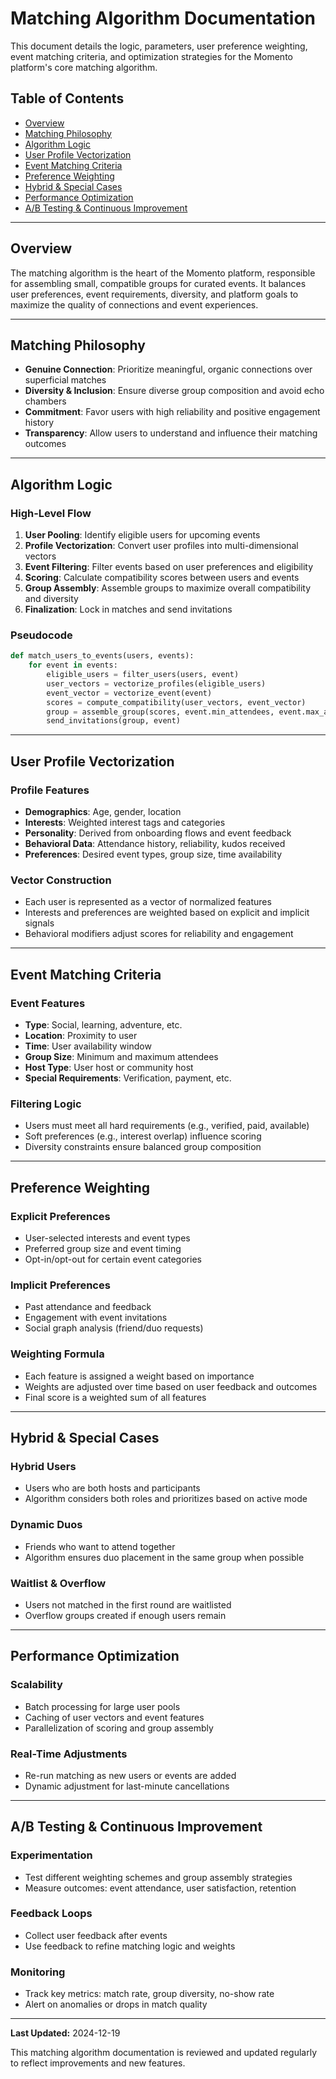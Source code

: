 # Matching Algorithm Documentation

This document details the logic, parameters, user preference weighting, event matching criteria, and optimization strategies for the Momento platform's core matching algorithm.

## Table of Contents

- [Overview](#overview)
- [Matching Philosophy](#matching-philosophy)
- [Algorithm Logic](#algorithm-logic)
- [User Profile Vectorization](#user-profile-vectorization)
- [Event Matching Criteria](#event-matching-criteria)
- [Preference Weighting](#preference-weighting)
- [Hybrid & Special Cases](#hybrid--special-cases)
- [Performance Optimization](#performance-optimization)
- [A/B Testing & Continuous Improvement](#ab-testing--continuous-improvement)

---

## Overview

The matching algorithm is the heart of the Momento platform, responsible for assembling small, compatible groups for curated events. It balances user preferences, event requirements, diversity, and platform goals to maximize the quality of connections and event experiences.

---

## Matching Philosophy

- **Genuine Connection**: Prioritize meaningful, organic connections over superficial matches
- **Diversity & Inclusion**: Ensure diverse group composition and avoid echo chambers
- **Commitment**: Favor users with high reliability and positive engagement history
- **Transparency**: Allow users to understand and influence their matching outcomes

---

## Algorithm Logic

### High-Level Flow

1. **User Pooling**: Identify eligible users for upcoming events
2. **Profile Vectorization**: Convert user profiles into multi-dimensional vectors
3. **Event Filtering**: Filter events based on user preferences and eligibility
4. **Scoring**: Calculate compatibility scores between users and events
5. **Group Assembly**: Assemble groups to maximize overall compatibility and diversity
6. **Finalization**: Lock in matches and send invitations

### Pseudocode

```python
def match_users_to_events(users, events):
    for event in events:
        eligible_users = filter_users(users, event)
        user_vectors = vectorize_profiles(eligible_users)
        event_vector = vectorize_event(event)
        scores = compute_compatibility(user_vectors, event_vector)
        group = assemble_group(scores, event.min_attendees, event.max_attendees)
        send_invitations(group, event)
```

---

## User Profile Vectorization

### Profile Features

- **Demographics**: Age, gender, location
- **Interests**: Weighted interest tags and categories
- **Personality**: Derived from onboarding flows and event feedback
- **Behavioral Data**: Attendance history, reliability, kudos received
- **Preferences**: Desired event types, group size, time availability

### Vector Construction

- Each user is represented as a vector of normalized features
- Interests and preferences are weighted based on explicit and implicit signals
- Behavioral modifiers adjust scores for reliability and engagement

---

## Event Matching Criteria

### Event Features

- **Type**: Social, learning, adventure, etc.
- **Location**: Proximity to user
- **Time**: User availability window
- **Group Size**: Minimum and maximum attendees
- **Host Type**: User host or community host
- **Special Requirements**: Verification, payment, etc.

### Filtering Logic

- Users must meet all hard requirements (e.g., verified, paid, available)
- Soft preferences (e.g., interest overlap) influence scoring
- Diversity constraints ensure balanced group composition

---

## Preference Weighting

### Explicit Preferences

- User-selected interests and event types
- Preferred group size and event timing
- Opt-in/opt-out for certain event categories

### Implicit Preferences

- Past attendance and feedback
- Engagement with event invitations
- Social graph analysis (friend/duo requests)

### Weighting Formula

- Each feature is assigned a weight based on importance
- Weights are adjusted over time based on user feedback and outcomes
- Final score is a weighted sum of all features

---

## Hybrid & Special Cases

### Hybrid Users

- Users who are both hosts and participants
- Algorithm considers both roles and prioritizes based on active mode

### Dynamic Duos

- Friends who want to attend together
- Algorithm ensures duo placement in the same group when possible

### Waitlist & Overflow

- Users not matched in the first round are waitlisted
- Overflow groups created if enough users remain

---

## Performance Optimization

### Scalability

- Batch processing for large user pools
- Caching of user vectors and event features
- Parallelization of scoring and group assembly

### Real-Time Adjustments

- Re-run matching as new users or events are added
- Dynamic adjustment for last-minute cancellations

---

## A/B Testing & Continuous Improvement

### Experimentation

- Test different weighting schemes and group assembly strategies
- Measure outcomes: event attendance, user satisfaction, retention

### Feedback Loops

- Collect user feedback after events
- Use feedback to refine matching logic and weights

### Monitoring

- Track key metrics: match rate, group diversity, no-show rate
- Alert on anomalies or drops in match quality

---

**Last Updated:** 2024-12-19

This matching algorithm documentation is reviewed and updated regularly to reflect improvements and new features.
